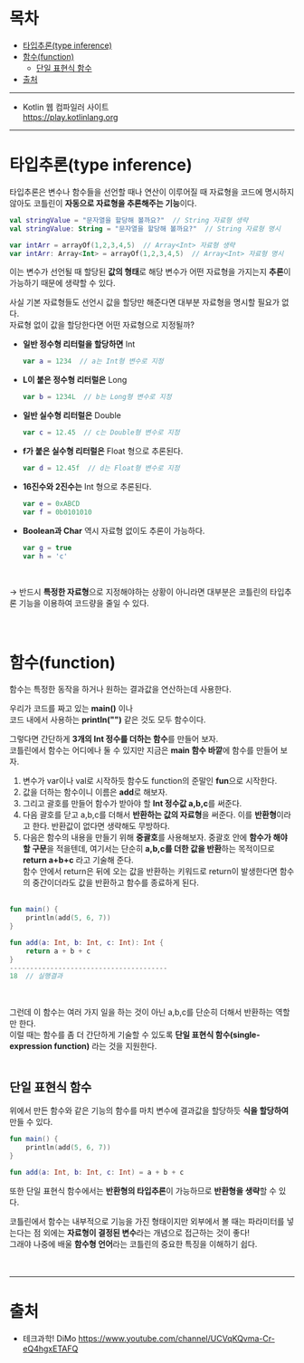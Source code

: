 # 목차
* [타입추론(type inference)](#타입추론type-inference)
* [함수(function)](#함수function)
  + [단일 표현식 함수](#단일-표현식-함수)
* [출처](#출처)
---
* Kotlin 웹 컴파일러 사이트<br>
  https://play.kotlinlang.org
---
# 타입추론(type inference)
타입추론은 변수나 함수들을 선언할 때나 연산이 이루어질 때 자료형을 코드에 명시하지 않아도 코틀린이 **자동으로 자료형을 추론해주는 기능**이다.

```kotlin
val stringValue = "문자열을 할당해 볼까요?"  // String 자료형 생략
val stringValue: String = "문자열을 할당해 볼까요?"  // String 자료형 명시

var intArr = arrayOf(1,2,3,4,5)  // Array<Int> 자료형 생략
var intArr: Array<Int> = arrayOf(1,2,3,4,5)  // Array<Int> 자료형 명시
```
이는 변수가 선언될 때 할당된 **값의 형태**로 해당 변수가 어떤 자료형을 가지는지 **추론**이 가능하기 때문에 생략할 수 있다.

사실 기본 자료형들도 선언시 값을 할당만 해준다면 대부분 자료형을 명시할 필요가 없다.<br>
자료형 없이 값을 할당한다면 어떤 자료형으로 지정될까?

* **일반 정수형 리터럴을 할당하면** Int
  ```kotlin
  var a = 1234  // a는 Int형 변수로 지정
  ```
  
* **L이 붙은 정수형 리터럴은** Long
  ```kotlin
  var b = 1234L  // b는 Long형 변수로 지정
  ```
  
* **일반 실수형 리터럴은** Double
  ```kotlin
  var c = 12.45  // c는 Double형 변수로 지정
  ```
  
* **f가 붙은 실수형 리터럴은** Float 형으로 추론된다.
  ```kotlin
  var d = 12.45f  // d는 Float형 변수로 지정
  ```
  
* **16진수와 2진수는** Int 형으로 추론된다.
  ```kotlin
  var e = 0xABCD
  var f = 0b0101010
  ```
  
* **Boolean과 Char** 역시 자료형 없이도 추론이 가능하다.
  ```kotlin
  var g = true
  var h = 'c'
  ```
<br>

→ 반드시 **특정한 자료형**으로 지정해야하는 상황이 아니라면 대부분은 코틀린의 타입추론 기능을 이용하여 코드량을 줄일 수 있다.
<br><br><br>

# 함수(function)
함수는 특정한 동작을 하거나 원하는 결과값을 연산하는데 사용한다.

우리가 코드를 짜고 있는 **main()** 이나<br>
코드 내에서 사용하는 **println("")** 같은 것도 모두 함수이다.

그렇다면 간단하게 **3개의 Int 정수를 더하는 함수**를 만들어 보자.<br>
코틀린에서 함수는 어디에나 둘 수 있지만 지금은 **main 함수 바깥**에 함수를 만들어 보자.<br>
1. 변수가 var이나 val로 시작하듯 함수도 function의 준말인 **fun**으로 시작한다.<br>
2. 값을 더하는 함수이니 이름은 **add**로 해보자.<br>
3. 그리고 괄호를 만들어 함수가 받아야 할 **Int 정수값 a,b,c**를 써준다.
4. 다음 괄호를 닫고 a,b,c를 더해서 **반환하는 값의 자료형**을 써준다. 이를 **반환형**이라고 한다. 반환값이 없다면 생략해도 무방하다.
5. 다음은 함수의 내용을 만들기 위해 **중괄호**를 사용해보자. 중괄호 안에 **함수가 해야할 구문**을 적을텐데, 여기서는 단순히 **a,b,c를 더한 값을 반환**하는 목적이므로 **return a+b+c** 라고 기술해 준다.<br>
 함수 안에서 return은 뒤에 오는 값을 반환하는 키워드로 return이 발생한다면 함수의 중간이더라도 값을 반환하고 함수를 종료하게 된다.
<br><br>

```kotlin
fun main() {
    println(add(5, 6, 7))
}

fun add(a: Int, b: Int, c: Int): Int {
    return a + b + c
}
---------------------------------------
18  // 실행결과
```
<br>

그런데 이 함수는 여러 가지 일을 하는 것이 아닌 a,b,c를 단순히 더해서 반환하는 역할만 한다.<br>
이럴 때는 함수를 좀 더 간단하게 기술할 수 있도록 **단일 표현식 함수(single-expression function)** 라는 것을 지원한다.
<br><br>

## 단일 표현식 함수
위에서 만든 함수와 같은 기능의 함수를 마치 변수에 결과값을 할당하듯 **식을 할당하여** 만들 수 있다.
```kotlin
fun main() {
    println(add(5, 6, 7))
}

fun add(a: Int, b: Int, c: Int) = a + b + c
```
또한 단일 표현식 함수에서는 **반환형의 타입추론**이 가능하므로 **반환형을 생략**할 수 있다.

코틀린에서 함수는 내부적으로 기능을 가진 형태이지만 외부에서 볼 때는 파라미터를 넣는다는 점 외에는 **자료형이 결정된 변수**라는 개념으로 접근하는 것이 좋다!<br>
그래야 나중에 배울 **함수형 언어**라는 코틀린의 중요한 특징을 이해하기 쉽다.
<br><br><br>


















---
# 출처
* 테크과학! DiMo
  https://www.youtube.com/channel/UCVqKQvma-Cr-eQ4hgxETAFQ
  
<br><br>
